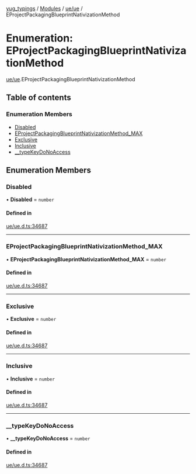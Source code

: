 [yug_typings](../README.md) / [Modules](../modules.md) / [ue/ue](../modules/ue_ue.md) / EProjectPackagingBlueprintNativizationMethod

# Enumeration: EProjectPackagingBlueprintNativizationMethod

[ue/ue](../modules/ue_ue.md).EProjectPackagingBlueprintNativizationMethod

## Table of contents

### Enumeration Members

- [Disabled](ue_ue.EProjectPackagingBlueprintNativizationMethod.md#disabled)
- [EProjectPackagingBlueprintNativizationMethod\_MAX](ue_ue.EProjectPackagingBlueprintNativizationMethod.md#eprojectpackagingblueprintnativizationmethod_max)
- [Exclusive](ue_ue.EProjectPackagingBlueprintNativizationMethod.md#exclusive)
- [Inclusive](ue_ue.EProjectPackagingBlueprintNativizationMethod.md#inclusive)
- [\_\_typeKeyDoNoAccess](ue_ue.EProjectPackagingBlueprintNativizationMethod.md#__typekeydonoaccess)

## Enumeration Members

### Disabled

• **Disabled** = `number`

#### Defined in

[ue/ue.d.ts:34687](https://github.com/YugMetaverse/yug_typings/blob/b7d9b19/ue/ue.d.ts#L34687)

___

### EProjectPackagingBlueprintNativizationMethod\_MAX

• **EProjectPackagingBlueprintNativizationMethod\_MAX** = `number`

#### Defined in

[ue/ue.d.ts:34687](https://github.com/YugMetaverse/yug_typings/blob/b7d9b19/ue/ue.d.ts#L34687)

___

### Exclusive

• **Exclusive** = `number`

#### Defined in

[ue/ue.d.ts:34687](https://github.com/YugMetaverse/yug_typings/blob/b7d9b19/ue/ue.d.ts#L34687)

___

### Inclusive

• **Inclusive** = `number`

#### Defined in

[ue/ue.d.ts:34687](https://github.com/YugMetaverse/yug_typings/blob/b7d9b19/ue/ue.d.ts#L34687)

___

### \_\_typeKeyDoNoAccess

• **\_\_typeKeyDoNoAccess** = `number`

#### Defined in

[ue/ue.d.ts:34687](https://github.com/YugMetaverse/yug_typings/blob/b7d9b19/ue/ue.d.ts#L34687)

